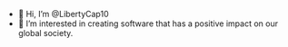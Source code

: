 - 👋 Hi, I’m @LibertyCap10
- 👀 I’m interested in creating software that has a positive impact on our global society. 
